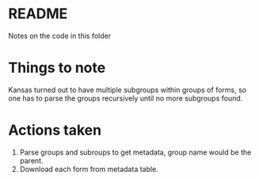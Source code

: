 # README

Notes on the code in this folder

# Things to note

Kansas turned out to have multiple subgroups within groups of forms, so one has to parse the groups recursively until no more subgroups found.

# Actions taken

1. Parse groups and subroups to get metadata, group name would be the parent. 
2. Download each form from metadata table.